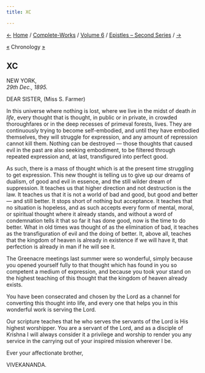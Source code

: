 ```yaml
---
title: XC

---
```

<div>

[←](089_mrs_bull.htm) [Home](../../../index.htm) /
[Complete-Works](../../complete_works.htm) / [Volume
6](../volume_6_contents.htm) / [Epistles – Second
Series](epistles_second_series_contents.htm) / [→](091_sarada.htm)

  

[«](../../volume_9/letters_fifth_series/079_mrs_bull.htm) Chronology
[»](../../volume_8/epistles_fourth_series/066_friend.htm)

## XC

NEW YORK,  
*29th Dec., 1895.*

DEAR SISTER, (Miss S. Farmer)

In this universe where nothing is lost, where we live in the midst of
death *in life*, every thought that is thought, in public or in private,
in crowded thoroughfares or in the deep recesses of primeval forests,
lives. They are continuously trying to become self-embodied, and until
they have embodied themselves, they will struggle for expression, and
any amount of repression cannot kill them. Nothing can be destroyed —
those thoughts that caused evil in the past are also seeking embodiment,
to be filtered through repeated expression and, at last, transfigured
into perfect good.

As such, there is a mass of thought which is at the present time
struggling to get expression. This new thought is telling us to give up
our dreams of dualism, of good and evil in essence, and the still wilder
dream of suppression. It teaches us that higher direction and not
destruction is the law. It teaches us that it is not a world of bad and
good, but good and better — and still better. It stops short of nothing
but acceptance. It teaches that no situation is hopeless, and as such
accepts every form of mental, moral, or spiritual thought where it
already stands, and without a word of condemnation tells it that so far
it has done good, now is the time to do better. What in old times was
thought of as the elimination of bad, it teaches as the transfiguration
of evil and the doing of better. It, above all, teaches that the kingdom
of heaven is already in existence if we will have it, that perfection is
already in man if he will see it.

The Greenacre meetings last summer were so wonderful, simply because you
opened yourself fully to that thought which has found in you so
competent a medium of expression, and because you took your stand on the
highest teaching of this thought that the kingdom of heaven already
exists.

You have been consecrated and chosen by the Lord as a channel for
converting this thought into life, and every one that helps you in this
wonderful work is serving the Lord.

Our scripture teaches that he who serves the servants of the Lord is His
highest worshipper. You are a servant of the Lord, and as a disciple of
Krishna I will always consider it a privilege and worship to render you
any service in the carrying out of your inspired mission wherever I be. 

Ever your affectionate brother,

VIVEKANANDA.

</div>
